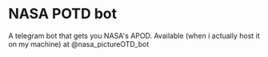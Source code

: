 # NASA POTD bot
A telegram bot that gets you NASA's APOD. Available (when i actually host it on my machine) at @nasa_pictureOTD_bot
